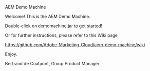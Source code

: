 AEM Demo Machine

Welcome! This is the AEM Demo Machine.

Double-click on demomachine.jar to get started!

Or for further instructions, please refer to this Wiki page

https://github.com/Adobe-Marketing-Cloud/aem-demo-machine/wiki

Enjoy.

Bertrand de Coatpont, Group Product Manager
